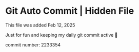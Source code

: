 # Git Auto Commit | Hidden File

This file was added Feb 12, 2025

Just for fun and keeping my daily git commit active 🤪

commit number: 2233354
